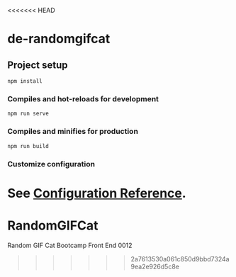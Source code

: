 <<<<<<< HEAD
# de-randomgifcat

## Project setup
```
npm install
```

### Compiles and hot-reloads for development
```
npm run serve
```

### Compiles and minifies for production
```
npm run build
```

### Customize configuration
See [Configuration Reference](https://cli.vuejs.org/config/).
=======
# RandomGIFCat
Random GIF Cat Bootcamp Front End 0012
>>>>>>> 2a7613530a061c850d9bbd7324a9ea2e926d5c8e
